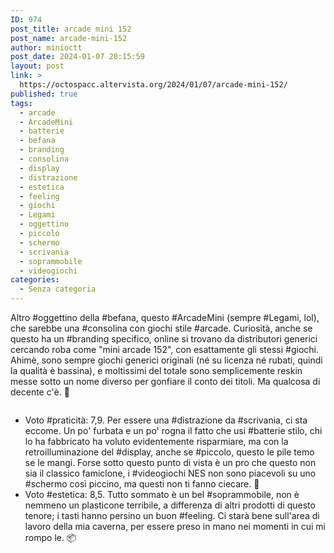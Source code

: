 ```yaml
---
ID: 974
post_title: arcade mini 152
post_name: arcade-mini-152
author: minioctt
post_date: 2024-01-07 20:15:59
layout: post
link: >
  https://octospacc.altervista.org/2024/01/07/arcade-mini-152/
published: true
tags:
  - arcade
  - ArcadeMini
  - batterie
  - befana
  - branding
  - consolina
  - display
  - distrazione
  - estetica
  - feeling
  - giochi
  - Legami
  - oggettino
  - piccolo
  - schermo
  - scrivania
  - soprammobile
  - videogiochi
categories:
  - Senza categoria
---
```

<!-- wp:paragraph -->
<p>Altro #oggettino della #befana, questo #ArcadeMini (sempre #Legami, lol), che sarebbe una #consolina con giochi stile #arcade. Curiosità, anche se questo ha un #branding specifico, online si trovano da distributori generici cercando roba come "mini arcade 152", con esattamente gli stessi #giochi. Ahimè, sono sempre giochi generici originali (né su licenza né rubati, quindi la qualità è bassina), e moltissimi del totale sono semplicemente reskin messe sotto un nome diverso per gonfiare il conto dei titoli. Ma qualcosa di decente c'è. 🙏</p>
<!-- /wp:paragraph -->

<!-- wp:paragraph -->
<p></p>
<!-- /wp:paragraph -->

<!-- wp:image {"id":973,"sizeSlug":"large"} -->
<figure class="wp-block-image size-large"><img src="https://octospacc.altervista.org/wp-content/uploads/2024/01/img_2024-01-07-12-22-37-7498732872133422981222-960x1280.jpg" alt="" class="wp-image-973"/></figure>
<!-- /wp:image -->

<!-- wp:paragraph -->
<p></p>
<!-- /wp:paragraph -->

<!-- wp:list -->
<ul><!-- wp:list-item -->
<li>Voto #praticità: 7,9. Per essere una #distrazione da #scrivania, ci sta eccome. Un po' furbata e un po' rogna il fatto che usi #batterie stilo, chi lo ha fabbricato ha voluto evidentemente risparmiare, ma con la retroilluminazione del #display, anche se #piccolo, questo le pile temo se le mangi. Forse sotto questo punto di vista è un pro che questo non sia il classico famiclone, i #videogiochi NES non sono piacevoli su uno #schermo così piccino, ma questi non ti fanno ciecare. 🙈</li>
<!-- /wp:list-item -->

<!-- wp:list-item -->
<li>Voto #estetica: 8,5. Tutto sommato è un bel #soprammobile, non è nemmeno un plasticone terribile, a differenza di altri prodotti di questo tenore; i tasti hanno persino un buon #feeling. Ci starà bene sull'area di lavoro della mia caverna, per essere preso in mano nei momenti in cui mi rompo le. 📦</li>
<!-- /wp:list-item --></ul>
<!-- /wp:list -->